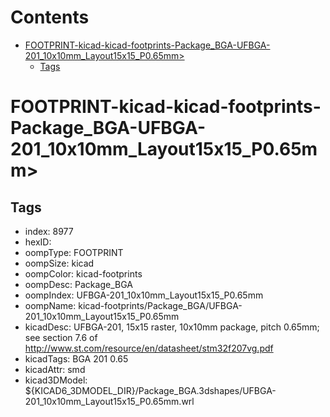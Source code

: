 



Contents
========

* [FOOTPRINT-kicad-kicad-footprints-Package_BGA-UFBGA-201_10x10mm_Layout15x15_P0.65mm>](#footprint-kicad-kicad-footprints-package_bga-ufbga-201_10x10mm_layout15x15_p065mm)
	* [Tags](#tags)

# FOOTPRINT-kicad-kicad-footprints-Package_BGA-UFBGA-201_10x10mm_Layout15x15_P0.65mm>

## Tags

- index: 8977
- hexID: 
- oompType: FOOTPRINT
- oompSize: kicad
- oompColor: kicad-footprints
- oompDesc: Package_BGA
- oompIndex: UFBGA-201_10x10mm_Layout15x15_P0.65mm
- oompName: kicad-footprints/Package_BGA/UFBGA-201_10x10mm_Layout15x15_P0.65mm
- kicadDesc: UFBGA-201, 15x15 raster, 10x10mm package, pitch 0.65mm; see section 7.6 of http://www.st.com/resource/en/datasheet/stm32f207vg.pdf
- kicadTags: BGA 201 0.65
- kicadAttr: smd
- kicad3DModel: ${KICAD6_3DMODEL_DIR}/Package_BGA.3dshapes/UFBGA-201_10x10mm_Layout15x15_P0.65mm.wrl
